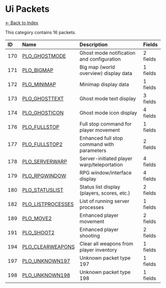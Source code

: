 # Ui Packets

[← Back to Index](../index.md)

This category contains 16 packets.

| ID | Name | Description | Fields |
|:---|:-----|:------------|:-------|
| 170 | [PLO_GHOSTMODE](../packets/PLO_GHOSTMODE.md) | Ghost mode notification and configuration | 2 fields |
| 171 | [PLO_BIGMAP](../packets/PLO_BIGMAP.md) | Big map (world overview) display data | 1 fields |
| 172 | [PLO_MINIMAP](../packets/PLO_MINIMAP.md) | Minimap display data | 1 fields |
| 173 | [PLO_GHOSTTEXT](../packets/PLO_GHOSTTEXT.md) | Ghost mode text display | 3 fields |
| 174 | [PLO_GHOSTICON](../packets/PLO_GHOSTICON.md) | Ghost mode icon display | 4 fields |
| 176 | [PLO_FULLSTOP](../packets/PLO_FULLSTOP.md) | Full stop command for player movement | 1 fields |
| 177 | [PLO_FULLSTOP2](../packets/PLO_FULLSTOP2.md) | Enhanced full stop command with parameters | 2 fields |
| 178 | [PLO_SERVERWARP](../packets/PLO_SERVERWARP.md) | Server-initiated player warp/teleportation | 4 fields |
| 179 | [PLO_RPGWINDOW](../packets/PLO_RPGWINDOW.md) | RPG window/interface display | 4 fields |
| 180 | [PLO_STATUSLIST](../packets/PLO_STATUSLIST.md) | Status list display (players, scores, etc.) | 2 fields |
| 182 | [PLO_LISTPROCESSES](../packets/PLO_LISTPROCESSES.md) | List of running server processes | 1 fields |
| 189 | [PLO_MOVE2](../packets/PLO_MOVE2.md) | Enhanced player movement | 2 fields |
| 191 | [PLO_SHOOT2](../packets/PLO_SHOOT2.md) | Enhanced player shooting | 2 fields |
| 194 | [PLO_CLEARWEAPONS](../packets/PLO_CLEARWEAPONS.md) | Clear all weapons from player inventory | 1 fields |
| 197 | [PLO_UNKNOWN197](../packets/PLO_UNKNOWN197.md) | Unknown packet type 197 | 1 fields |
| 198 | [PLO_UNKNOWN198](../packets/PLO_UNKNOWN198.md) | Unknown packet type 198 | 1 fields |
